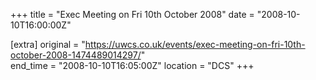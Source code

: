 +++
title = "Exec Meeting on Fri 10th October 2008"
date = "2008-10-10T16:00:00Z"

[extra]
original = "https://uwcs.co.uk/events/exec-meeting-on-fri-10th-october-2008-1474489014297/"    
end_time = "2008-10-10T16:05:00Z"
location = "DCS"
+++



